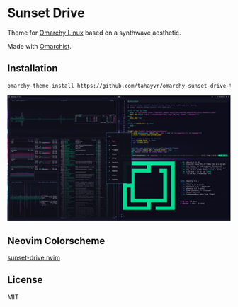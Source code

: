 # Sunset Drive

Theme for [Omarchy Linux](https://omarchy.org) based on a synthwave aesthetic.

Made with [Omarchist](https://github.com/tahayvr/omarchist).

## Installation

```bash
omarchy-theme-install https://github.com/tahayvr/omarchy-sunset-drive-theme
```

![screenshot](preview.png)

## Neovim Colorscheme

[sunset-drive.nvim](https://github.com/tahayvr/sunset-drive.nvim)

## License

MIT
